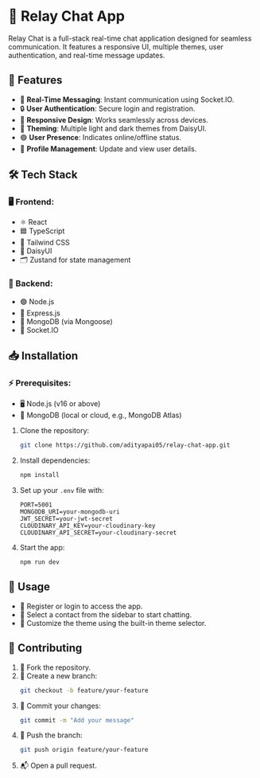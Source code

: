 # 🚀 Relay Chat App

Relay Chat is a full-stack real-time chat application designed for seamless communication. It features a responsive UI, multiple themes, user authentication, and real-time message updates.

## 🌟 Features

- 💬 **Real-Time Messaging**: Instant communication using Socket.IO.
- 🔒 **User Authentication**: Secure login and registration.
- 📱 **Responsive Design**: Works seamlessly across devices.
- 🎨 **Theming**: Multiple light and dark themes from DaisyUI.
- 🟢 **User Presence**: Indicates online/offline status.
- 👤 **Profile Management**: Update and view user details.

## 🛠️ Tech Stack

### 🖥️ Frontend:
- ⚛️ React  
- 🟦 TypeScript  
- 🎨 Tailwind CSS  
- 🌸 DaisyUI  
- 🗂️ Zustand for state management  

### 🔧 Backend:
- 🟢 Node.js  
- 🚀 Express.js  
- 🍃 MongoDB (via Mongoose)  
- 🔌 Socket.IO  

## 📥 Installation

### ⚡ Prerequisites:
- 🖥️ Node.js (v16 or above)  
- 🍃 MongoDB (local or cloud, e.g., MongoDB Atlas)  

1. Clone the repository:  
   ```bash
   git clone https://github.com/adityapai05/relay-chat-app.git
   ```  

2. Install dependencies:  
   ```bash
   npm install
   ```  

3. Set up your `.env` file with:  
   ```
   PORT=5001
   MONGODB_URI=your-mongodb-uri
   JWT_SECRET=your-jwt-secret
   CLOUDINARY_API_KEY=your-cloudinary-key
   CLOUDINARY_API_SECRET=your-cloudinary-secret
   ```

4. Start the app:  
   ```bash
   npm run dev
   ```  
## 🎉 Usage
- 📝 Register or login to access the app.  
- 👥 Select a contact from the sidebar to start chatting.  
- 🎨 Customize the theme using the built-in theme selector.  

## 🤝 Contributing

1. 🍴 Fork the repository.  
2. 🌱 Create a new branch:  
   ```bash
   git checkout -b feature/your-feature
   ```  
3. 📌 Commit your changes:  
   ```bash
   git commit -m "Add your message"
   ```  
4. 🚀 Push the branch:  
   ```bash
   git push origin feature/your-feature
   ```  
5. 📬 Open a pull request.  


